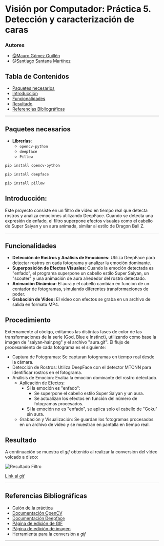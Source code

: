# Visión por Computador: Práctica 5. Detección y caracterización de caras

### Autores

- [@Mauro Gómez Guillén](https://github.com/MGGdesigns)
- [@Santiago Santana Martínez](https://github.com/Tiago1615)

## Tabla de Contenidos

- [Paquetes necesarios](#paquetes-necesarios)
- [Introducción](#introducción)
- [Funcionalidades](#funcionalidades)
- [Resultado](#resultado)
- [Referencias Bibliográficas](#referencias-bibliográficas)

---

## Paquetes necesarios

- **Librerías**:
  - `opencv-python`
  - `deepface`
  - `Pillow`

```bash
pip install opencv-python
```

```bash
pip install deepface
```

```bash
pip install pillow
```

## Introducción:
Este proyecto consiste en un filtro de video en tiempo real que detecta rostros y analiza emociones utilizando DeepFace. Cuando se detecta una expresión de enfado, el filtro superpone efectos visuales como el cabello de Super Saiyan y un aura animada, similar al estilo de Dragon Ball Z.

---

## Funcionalidades

- **Detección de Rostros y Análisis de Emociones**: Utiliza DeepFace para detectar rostros en cada fotograma y analizar la emoción dominante.
- **Superposición de Efectos Visuales:** Cuando la emoción detectada es "enfado", el programa superpone un cabello estilo Super Saiyan, un "scouter" y una animación de aura alrededor del rostro detectado.
- **Animación Dinámica:** El aura y el cabello cambian en función de un contador de fotogramas, simulando diferentes transformaciones de poder.
- **Grabación de Video:** El video con efectos se graba en un archivo de salida en formato MP4.

## Procedimiento

Externamente al código, editamos las distintas fases de color de las transformaciones de la serie (God, Blue e Instinct), utilizando como base la imagen de "saiyan-hair.png" y el archivo "aura.gif".
El flujo de procesamiento de cada fotograma es el siguiente:

- Captura de Fotogramas: Se capturan fotogramas en tiempo real desde la cámara.
- Detección de Rostros: Utiliza DeepFace con el detector MTCNN para identificar rostros en el fotograma.
- Análisis de Emoción: Evalúa la emoción dominante del rostro detectado.
  - Aplicación de Efectos:
      - Si la emoción es "enfado":
        - Se superpone el cabello estilo Super Saiyan y un aura.
        - Se actualizan los efectos en función del número de fotogramas procesados.
      - Si la emoción no es "enfado", se aplica solo el cabello de "Goku" sin aura.
  - Grabación y Visualización: Se guardan los fotogramas procesados en un archivo de video y se muestran en pantalla en tiempo real.

## Resultado

A continuación se muestra el *gif* obtenido al realizar la conversión del vídeo volcado a disco:

![Resultado Filtro](kakaroto.gif)

[Link al *gif*](https://drive.google.com/file/d/1Vl05hoIcdf9f0qkLadaQWQbRdqwIrZA4/view?usp=sharing)

---

## Referencias Bibliográficas

- [Guión de la práctica](https://github.com/otsedom/otsedom.github.io/tree/main/VC/P5)
- [Documentación OpenCV](https://docs.opencv.org/4.x/)
- [Documentación Deepface](https://pypi.org/project/deepface/)
- [Página de edición de GIF](https://ezgif.com/maker)
- [Página de edición de imagen](https://pinetools.com/adjust-hue-image)
- [Herramienta para la conversión a *gif*](https://www.adobe.com/es/express/feature/video/convert/mp4-to-gif)

---

